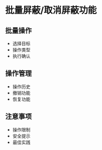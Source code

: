 # 批量屏蔽/取消屏蔽功能

## 批量操作
- 选择目标
- 操作类型
- 执行确认

## 操作管理
- 操作历史
- 撤销功能
- 恢复功能

## 注意事项
- 操作限制
- 安全提示
- 最佳实践 